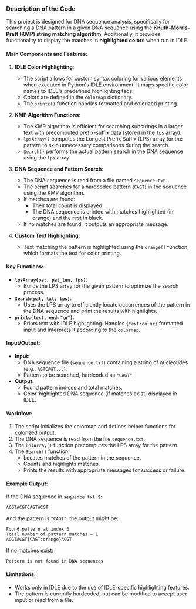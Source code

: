 ### Description of the Code

This project is designed for DNA sequence analysis, specifically for searching a DNA pattern in a given DNA sequence using the **Knuth-Morris-Pratt (KMP) string matching algorithm**. Additionally, it provides functionality to display the matches in **highlighted colors** when run in IDLE.

#### Main Components and Features:

1. **IDLE Color Highlighting**:
   - The script allows for custom syntax coloring for various elements when executed in Python's IDLE environment. It maps specific color names to IDLE's predefined highlighting tags.
   - Colors are defined in the `colormap` dictionary.
   - The `printc()` function handles formatted and colorized printing.

2. **KMP Algorithm Functions**:
   - The KMP algorithm is efficient for searching substrings in a larger text with precomputed prefix-suffix data (stored in the `lps` array).
   - `lpsArray()` computes the Longest Prefix Suffix (LPS) array for the pattern to skip unnecessary comparisons during the search.
   - `Search()` performs the actual pattern search in the DNA sequence using the `lps` array.

3. **DNA Sequence and Pattern Search**:
   - The DNA sequence is read from a file named `sequence.txt`.
   - The script searches for a hardcoded pattern (`CAGT`) in the sequence using the KMP algorithm.
   - If matches are found:
     - Their total count is displayed.
     - The DNA sequence is printed with matches highlighted (in orange) and the rest in black.
   - If no matches are found, it outputs an appropriate message.

4. **Custom Text Highlighting**:
   - Text matching the pattern is highlighted using the `orange()` function, which formats the text for color printing.

#### Key Functions:
- **`lpsArray(pat, pat_len, lps)`**:
  - Builds the LPS array for the given pattern to optimize the search process.
- **`Search(pat, txt, lps)`**:
  - Uses the LPS array to efficiently locate occurrences of the pattern in the DNA sequence and print the results with highlights.
- **`printc(text, end="\n")`**:
  - Prints text with IDLE highlighting. Handles `{text:color}` formatted input and interprets it according to the `colormap`.

#### Input/Output:
- **Input**:
  - DNA sequence file (`sequence.txt`) containing a string of nucleotides (e.g., `AGTCAGT...`).
  - Pattern to be searched, hardcoded as `"CAGT"`.
- **Output**:
  - Found pattern indices and total matches.
  - Color-highlighted DNA sequence (if matches exist) displayed in IDLE.

#### Workflow:
1. The script initializes the colormap and defines helper functions for colorized output.
2. The DNA sequence is read from the file `sequence.txt`.
3. The `lpsArray()` function precomputes the LPS array for the pattern.
4. The `Search()` function:
   - Locates matches of the pattern in the sequence.
   - Counts and highlights matches.
   - Prints the results with appropriate messages for success or failure.

#### Example Output:
If the DNA sequence in `sequence.txt` is:
```
ACGTACGTCAGTACGT
```
And the pattern is `"CAGT"`, the output might be:
```
Found pattern at index 6
Total number of pattern matches = 1
ACGTACGT{CAGT:orange}ACGT
```
If no matches exist:
```
Pattern is not found in DNA sequences
```

#### Limitations:
- Works only in IDLE due to the use of IDLE-specific highlighting features.
- The pattern is currently hardcoded, but can be modified to accept user input or read from a file.
